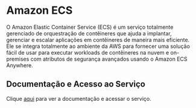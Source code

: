# Amazon ECS

O Amazon Elastic Container Service (ECS) é um serviço totalmente gerenciado de orquestração de contêineres que ajuda a implantar, gerenciar e escalar aplicações em contêineres de maneira mais eficiente. Ele se integra totalmente ao ambiente da AWS para fornecer uma solução fácil de usar para executar workloads de contêineres na nuvem e on-premises com atributos de segurança avançados usando o Amazon ECS Anywhere.

## Documentação e Acesso ao Serviço

Clique [aqui](https://aws.amazon.com/ecs) para ver a documentação e acessar o serviço.